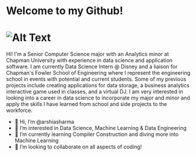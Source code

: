 # Welcome to my Github!
# ![Alt Text](https://media0.giphy.com/media/Nx0rz3jtxtEre/giphy.gif?cid=ecf05e47qh4nmys6fm6igttuttla8i3dc0dzfdtor6ws7uic&rid=giphy.gif&ct=g)

Hi! I'm a Senior Computer Science major with an Analytics minor at Chapman University with experience in data science and application software. I am currently Data Science Intern @ Disney and a liaison for Chapman's Fowler School of Engineering where I represent the engineering school in events with potential and current students. Some of my previous projects include creating applications for data storage, a business analytics interactive game used in classes, and a virtual DJ. I am very interested in looking into a career in data science to incorporate my major and minor and apply the skills I have learned from school and side projects to the workforce.

- 👋 Hi, I’m @arshiasharma
- 👀 I’m interested in Data Science, Machine Learning & Data Engineering
- 🌱 I’m currently learning Compiler Construction and diving more into Machine Learning
- 💞️ I’m looking to collaborate on all aspects of coding!

<!---
arshiasharma/arshiasharma is a ✨ special ✨ repository because its `README.md` (this file) appears on your GitHub profile.
You can click the Preview link to take a look at your changes.
--->
